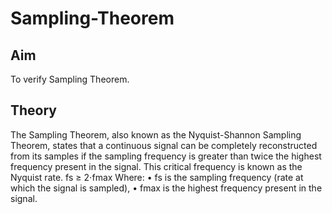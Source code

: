 # Sampling-Theorem
## Aim
To verify Sampling Theorem.
## Theory
The Sampling Theorem, also known as the Nyquist-Shannon Sampling Theorem, states that a
continuous signal can be completely reconstructed from its samples if the sampling
frequency is greater than twice the highest frequency present in the signal. This critical
frequency is known as the Nyquist rate.
fs ≥ 2⋅fmax
Where:
• fs is the sampling frequency (rate at which the signal is sampled),
• fmax is the highest frequency present in the signal. 
